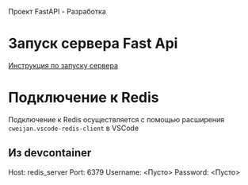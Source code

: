 Проект FastAPI - Разработка

# Запуск сервера Fast Api

[Инструкция по запуску сервера](./backend/devolopment.md)

# Подключение к Redis 

Подключение к Redis осуществляется с помощью расширения `cweijan.vscode-redis-client` в VSCode

## Из devcontainer

Host: redis_server
Port: 6379
Username: <Пусто>
Password: <Пусто>



